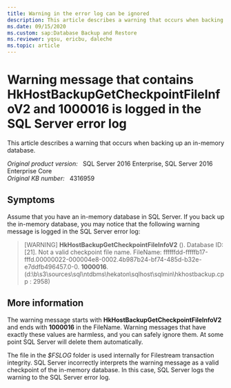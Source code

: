 ```yaml
---
title: Warning in the error log can be ignored
description: This article describes a warning that occurs when backing up an in-memory database.
ms.date: 09/15/2020
ms.custom: sap:Database Backup and Restore
ms.reviewer: yqsu, ericbu, daleche
ms.topic: article
---
```

# Warning message that contains HkHostBackupGetCheckpointFileInfoV2 and 1000016 is logged in the SQL Server error log

This article describes a warning that occurs when backing up an in-memory database.

_Original product version:_ &nbsp; SQL Server 2016 Enterprise, SQL Server 2016 Enterprise Core  
_Original KB number:_ &nbsp; 4316959

## Symptoms

Assume that you have an in-memory database in SQL Server. If you back up the in-memory database, you may notice that the following warning message is logged in the SQL Server error log:

> [WARNING] **HkHostBackupGetCheckpointFileInfoV2** (). Database ID: [21]. Not a valid checkpoint file name. FileName: ffffffdd-fffffb17-fffd.00000022-000004e8-0002.4b987b24-bf74-485d-b32e-e7ddfb496457.0-0. **1000016**. (d:\b\s3\sources\sql\ntdbms\hekaton\sqlhost\sqlmin\hkhostbackup.cpp : 2958)

## More information

The warning message starts with **HkHostBackupGetCheckpointFileInfoV2** and ends with **1000016** in the FileName. Warning messages that have exactly these values are harmless, and you can safely ignore them. At some point SQL Server will delete them automatically.

The file in the *$FSLOG* folder is used internally for Filestream transaction integrity. SQL Server incorrectly interprets the warning message as a valid checkpoint of the in-memory database. In this case, SQL Server logs the warning to the SQL Server error log.

